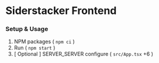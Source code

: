 # Siderstacker Frontend

### Setup & Usage
1. NPM packages ( `npm ci` )
2. Run ( `npm start` )
3. [ Optional ] SERVER_SERVER configure ( `src/App.tsx` +6 )
